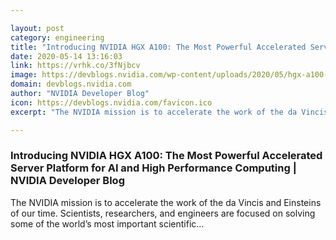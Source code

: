 ```yaml
---

layout: post
category: engineering
title: "Introducing NVIDIA HGX A100: The Most Powerful Accelerated Server Platform for AI and High Performance Computing"
date: 2020-05-14 13:16:03
link: https://vrhk.co/3fNjbcv
image: https://devblogs.nvidia.com/wp-content/uploads/2020/05/hgx-a100-8gpu-baseboard.png
domain: devblogs.nvidia.com
author: "NVIDIA Developer Blog"
icon: https://devblogs.nvidia.com/favicon.ico
excerpt: "The NVIDIA mission is to accelerate the work of the da Vincis and Einsteins of our time. Scientists, researchers, and engineers are focused on solving some of the world’s most important scientific…"

---
```


### Introducing NVIDIA HGX A100: The Most Powerful Accelerated Server Platform for AI and High Performance Computing | NVIDIA Developer Blog

The NVIDIA mission is to accelerate the work of the da Vincis and Einsteins of our time. Scientists, researchers, and engineers are focused on solving some of the world’s most important scientific…